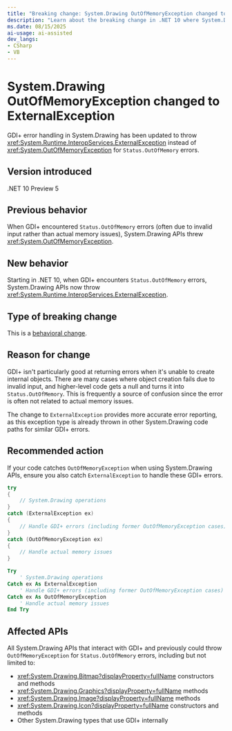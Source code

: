 ```yaml
---
title: "Breaking change: System.Drawing OutOfMemoryException changed to ExternalException"
description: "Learn about the breaking change in .NET 10 where System.Drawing GDI+ OutOfMemory errors now throw ExternalException instead of OutOfMemoryException."
ms.date: 08/15/2025
ai-usage: ai-assisted
dev_langs:
- CSharp
- VB
---
```


# System.Drawing OutOfMemoryException changed to ExternalException

GDI+ error handling in System.Drawing has been updated to throw <xref:System.Runtime.InteropServices.ExternalException> instead of <xref:System.OutOfMemoryException> for `Status.OutOfMemory` errors.

## Version introduced

.NET 10 Preview 5

## Previous behavior

When GDI+ encountered `Status.OutOfMemory` errors (often due to invalid input rather than actual memory issues), System.Drawing APIs threw <xref:System.OutOfMemoryException>.

## New behavior

Starting in .NET 10, when GDI+ encounters `Status.OutOfMemory` errors, System.Drawing APIs now throw <xref:System.Runtime.InteropServices.ExternalException>.

## Type of breaking change

This is a [behavioral change](../../categories.md#behavioral-change).

## Reason for change

GDI+ isn't particularly good at returning errors when it's unable to create internal objects. There are many cases where object creation fails due to invalid input, and higher-level code gets a null and turns it into `Status.OutOfMemory`. This is frequently a source of confusion since the error is often not related to actual memory issues.

The change to `ExternalException` provides more accurate error reporting, as this exception type is already thrown in other System.Drawing code paths for similar GDI+ errors.

## Recommended action

If your code catches `OutOfMemoryException` when using System.Drawing APIs, ensure you also catch `ExternalException` to handle these GDI+ errors.

```csharp
try
{
    // System.Drawing operations
}
catch (ExternalException ex)
{
    // Handle GDI+ errors (including former OutOfMemoryException cases)
}
catch (OutOfMemoryException ex)
{
    // Handle actual memory issues
}
```

```vb
Try
    ' System.Drawing operations
Catch ex As ExternalException
    ' Handle GDI+ errors (including former OutOfMemoryException cases)
Catch ex As OutOfMemoryException
    ' Handle actual memory issues
End Try
```

## Affected APIs

All System.Drawing APIs that interact with GDI+ and previously could throw `OutOfMemoryException` for `Status.OutOfMemory` errors, including but not limited to:

- <xref:System.Drawing.Bitmap?displayProperty=fullName> constructors and methods
- <xref:System.Drawing.Graphics?displayProperty=fullName> methods
- <xref:System.Drawing.Image?displayProperty=fullName> methods
- <xref:System.Drawing.Icon?displayProperty=fullName> constructors and methods
- Other System.Drawing types that use GDI+ internally
